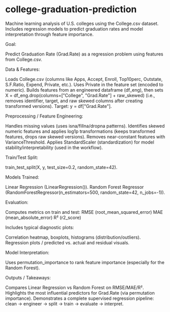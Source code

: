 # college-graduation-prediction
Machine learning analysis of U.S. colleges using the College.csv dataset. Includes regression models to predict graduation rates and model interpretation through feature importance.

Goal: 

Predict Graduation Rate (Grad.Rate) as a regression problem using features from College.csv.

Data & Features: 

Loads College.csv (columns like Apps, Accept, Enroll, Top10perc, Outstate, S.F.Ratio, Expend, Private, etc.).
Uses Private in the feature set (encoded to numeric).
Builds features from an engineered dataframe (df_eng), then sets
X = df_eng.drop(columns=["College", "Grad.Rate"] + raw_skewed)
(i.e., removes identifier, target, and raw skewed columns after creating transformed versions).
Target: y = df["Grad.Rate"].

Preprocessing / Feature Engineering: 

Handles missing values (uses isna/fillna/dropna patterns).
Identifies skewed numeric features and applies log1p transformations (keeps transformed features, drops raw skewed versions).
Removes near-constant features with VarianceThreshold.
Applies StandardScaler (standardization) for model stability/interpretability (used in the workflow).

Train/Test Split: 

train_test_split(X, y, test_size=0.2, random_state=42).

Models Trained: 

Linear Regression (LinearRegression()).
Random Forest Regressor (RandomForestRegressor(n_estimators=500, random_state=42, n_jobs=-1)).

Evaluation: 

Computes metrics on train and test:
RMSE (root_mean_squared_error)
MAE (mean_absolute_error)
R² (r2_score)

Includes typical diagnostic plots:

Correlation heatmap, boxplots, histograms (distribution/outliers).
Regression plots / predicted vs. actual and residual visuals.

Model Interpretation: 

Uses permutation_importance to rank feature importance (especially for the Random Forest).

Outputs / Takeaways: 

Compares Linear Regression vs Random Forest on RMSE/MAE/R².
Highlights the most influential predictors for Grad.Rate (via permutation importance).
Demonstrates a complete supervised regression pipeline: clean → engineer → split → train → evaluate → interpret.
